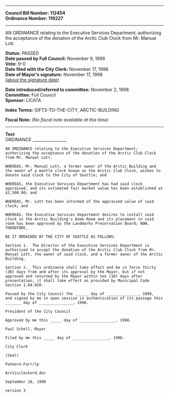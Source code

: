 * * * * *  
  
**Council Bill Number: [](#h0)[](#h2)112454**   
**Ordinance Number: 119227**  
  
* * * * *  
  
AN ORDINANCE relating to the Executive Services Department; authorizing the acceptance of the donation of the Arctic Club Clock from Mr. Manual Lott.  
  
**Status:** PASSED   
**Date passed by Full Council:** November 9, 1998   
**Vote:** 9-0   
**Date filed with the City Clerk:** November 17, 1998   
**Date of Mayor's signature:** November 17, 1998   
[(about the signature date)](/~public/approvaldate.htm)   
  
  
**Date introduced/referred to committee:** November 2, 1998   
**Committee:** Full Council   
**Sponsor:** LICATA   
  
**Index Terms:** GIFTS-TO-THE-CITY, ARCTIC-BUILDING  
  
**Fiscal Note:** *(No fiscal note available at this time)*  
  
* * * * *  
  
**Text**  
    ORDINANCE _________________  
  
    AN ORDINANCE relating to the Executive Services Department;  
    authorizing the acceptance of the donation of the Arctic Club Clock  
    from Mr. Manual Lott.  
  
    WHEREAS, Mr. Manual Lott, a former owner of the Arctic Building and  
    the owner of a mantle clock known as the Arctic Club Clock, wishes to  
    donate said clock to the City of Seattle; and  
  
    WHEREAS, the Executive Services Department has had said clock  
    appraised, and its estimated fair market value has been established at  
    $2,500.00; and  
  
    WHEREAS, Mr. Lott has been informed of the appraised value of said  
    clock; and  
  
    WHEREAS, the Executive Services Department desires to install said  
    clock in the Arctic Building's Dome Room and its placement in said  
    room has been approved by the Landmarks Preservation Board; NOW,  
    THEREFORE,  
  
    BE IT ORDAINED BY THE CITY OF SEATTLE AS FOLLOWS:  
  
    Section 1.  The Director of the Executive Services Department is  
    authorized to accept the donation of the Arctic Club Clock from Mr.  
    Manual Lott, the owner of said clock, and a former owner of the Arctic  
    Building.  
  
    Section 2.  This ordinance shall take effect and be in force thirty  
    (30) days from and after its approval by the Mayor, but if not  
    approved and returned by the Mayor within ten (10) days after  
    presentation, it shall take effect as provided by Municipal Code  
    Section 1.04.020.  
  
    Passed by the City Council the ______ day of ______________, 1998,  
    and signed by me in open session in authentication of its passage this  
    _______ day of _______________, 1998.  
  
    President of the City Council  
  
    Approved by me this _____ day of ________________, 1998.  
  
    Paul Schell, Mayor  
  
    Filed by me this _____ day of ________________, 1998.  
  
    City Clerk  
  
    (Seal)  
  
    Patmore-Farr/lp  
  
    Arcticclockord.doc  
  
    September 18, 1998  
  
    version 3  
